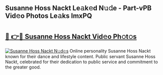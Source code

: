 ## Susanne Hoss Nackt Le𝚊k𝚎d N𝚞𝚍e - Part-vPB Vid𝚎o Photos Le𝚊ks ImxPQ

# <h2><a href="http://fb6hrb.evod.top/?m=Susanne+Hoss+Nackt">🔗 👉🔴 Susanne Hoss Nackt Vid𝚎o Ph𝚘t𝚘s</a></h2>

[![Susanne Hoss Nackt N𝚞d𝚎s](https://i.imgur.com/8V9OHl7.gif)](http://fb6hrb.evod.top/?m=Susanne+Hoss+Nackt)
Online personality Susanne Hoss Nackt known for their dance and lifestyle content. Public servant Susanne Hoss Nackt, celebrated for their dedication to public service and commitment to the greater good. 
